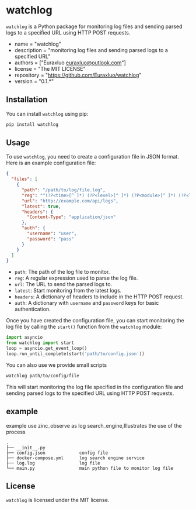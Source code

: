 
# watchlog

`watchlog` is a Python package for monitoring log files and sending parsed logs to a specified URL using HTTP POST requests.

- name = "watchlog"
- description = "monitoring log files and sending parsed logs to a specified URL"
- authors = ["Euraxluo <euraxluo@outlook.com>"]
- license = "The MIT LICENSE"
- repository = "https://github.com/Euraxluo/watchlog"
- version = "0.1.*"



## Installation

You can install `watchlog` using pip:

```bash
pip install watchlog
```

## Usage

To use `watchlog`, you need to create a configuration file in JSON format. Here is an example configuration file:

```json
{
  "files": [
    {
      "path": "/path/to/log/file.log",
      "reg": "^(?P<time>[^ ]*) (?P<level>[^ ]*) (?P<module>[^ ]*) (?P<line>[^ ]*) (?P<message>.*)$",
      "url": "http://example.com/api/logs",
      "latest": true,
      "headers": {
        "Content-Type": "application/json"
      },
      "auth": {
        "username": "user",
        "password": "pass"
      }
    }
  ]
}
```

- `path`: The path of the log file to monitor.
- `reg`: A regular expression used to parse the log file.
- `url`: The URL to send the parsed logs to.
- `latest`: Start monitoring from the latest logs.
- `headers`: A dictionary of headers to include in the HTTP POST request.
- `auth`: A dictionary with `username` and `password` keys for basic authentication.

Once you have created the configuration file, you can start monitoring the log file by calling the `start()` function from the `watchlog` module:

```python
import asyncio
from watchlog import start
loop = asyncio.get_event_loop()
loop.run_until_complete(start('path/to/config.json'))
```

You can also use we provide small scripts
```bash
watchlog path/to/config/file
```

This will start monitoring the log file specified in the configuration file and sending parsed logs to the specified URL using HTTP POST requests.

## example
example use zinc_observe as log search_engine,Illustrates the use of the process

```
.                     
├── __init__.py       
├── config.json             config file
├── docker-compose.yml      log search engine service
├── log.log                 log file
└── main.py                 main python file to monitor log file
```


## License

`watchlog` is licensed under the MIT license.